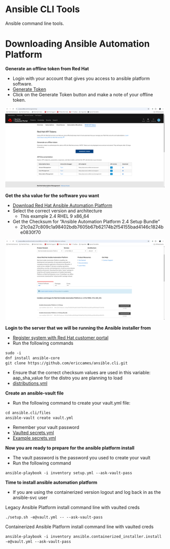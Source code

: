Ansible CLI Tools
=========
Ansible command line tools.

Downloading Ansible Automation Platform
=========

**Generate an offline token from Red Hat**

- Login with your account that gives you access to ansible platform software.
- [Generate Token](https://access.redhat.com/management/api "Generate Token")
- Click on the Generate Token button and make a note of your offline token.

![alt text](https://github.com/ericcames/ansible.cli/blob/main/images/CLItoken.png "Generate Token")

**Get the sha value for the software you want**

- [Download Red Hat Ansible Automation Platform](https://access.redhat.com/downloads/content/480/ver=2.4/rhel---9/2.4/x86_64/product-software "Download Red Hat Ansible Automation Platform")
- Select the correct version and architecture
  - This example 2.4 RHEL 9 x86_64
- Get the Checksum for “Ansible Automation Platform 2.4 Setup Bundle”
  - 21c0a27c809c1a98402bdb7605b67b62174b2f54155bad4146c1824be0830f70

![alt text](https://github.com/ericcames/ansible.cli/blob/main/images/CLIsha.png "Checksum")

**Login to the server that we will be running the Ansible installer from**

- [Register system with Red Hat customer portal](https://access.redhat.com/solutions/253273 "RHSM")
- Run the following commands
```
sudo -i
dnf install ansible-core
git clone https://github.com/ericcames/ansible.cli.git
```
- Ensure that the correct checksum values are used in this variable: aap_sha_value for the distro you are planning to load
- [distributions.yml](https://github.com/ericcames/ansible.cli/blob/main/files/distributions.yml "distributions.yml")

**Create an ansible-vault file**

- Run the following command to create your vault.yml file:
```
cd ansible.cli/files
ansible-vault create vault.yml
```
- Remember your vault password
- [Vaulted secrets.yml](https://github.com/ericcames/ansible.cli/blob/main/files/vault.yml "Vaulted")
- [Example secrets.yml](https://github.com/ericcames/ansible.cli/blob/main/files/example_vault.yml "Example")

**Now you are ready to prepare for the ansible platform install**

- The vault password is the password you used to create your vault
- Run the following command
```
ansible-playbook -i inventory setup.yml --ask-vault-pass
```

**Time to install ansible automation platform**

- If you are using the containerized version logout and log back in as the ansible-svc user

Legacy Ansible Platform install command line with vaulted creds
```
./setup.sh -e@vault.yml -- --ask-vault-pass
```

Containerized Ansible Platform install command line with vaulted creds
```
ansible-playbook -i inventory ansible.containerized_installer.install -e@vault.yml --ask-vault-pass
```